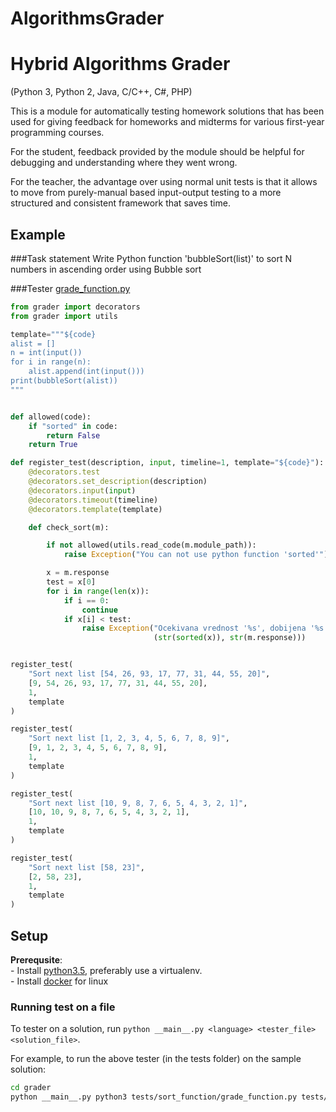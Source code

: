 # AlgorithmsGrader
Hybrid Algorithms Grader
=============
(Python 3, Python 2, Java, C/C++, C#, PHP)

This is a module for automatically testing homework solutions that has been used for giving feedback for homeworks and midterms for various first-year programming courses.

For the student, feedback provided by the module should be helpful for debugging and understanding where they went wrong.

For the teacher, the advantage over using normal unit tests is that it allows to move from purely-manual based input-output testing to a more structured and consistent framework that saves time.


## Example

###Task statement
Write Python function 'bubbleSort(list)' to sort N numbers in ascending order using Bubble sort

###Tester [grade_function.py](grader/tests/sort_function/grade_function.py)
```python
from grader import decorators
from grader import utils

template="""${code}
alist = []
n = int(input())
for i in range(n):
    alist.append(int(input()))
print(bubbleSort(alist))
"""


def allowed(code):
    if "sorted" in code:
        return False
    return True

def register_test(description, input, timeline=1, template="${code}"):
    @decorators.test
    @decorators.set_description(description)
    @decorators.input(input)
    @decorators.timeout(timeline)
    @decorators.template(template)

    def check_sort(m):

        if not allowed(utils.read_code(m.module_path)):
            raise Exception("You can not use python function 'sorted'")

        x = m.response
        test = x[0]
        for i in range(len(x)):
            if i == 0:
                continue
            if x[i] < test:
                raise Exception("Ocekivana vrednost '%s', dobijena '%s'" %
                                (str(sorted(x)), str(m.response)))


register_test(
    "Sort next list [54, 26, 93, 17, 77, 31, 44, 55, 20]",
    [9, 54, 26, 93, 17, 77, 31, 44, 55, 20],
    1,
    template
)

register_test(
    "Sort next list [1, 2, 3, 4, 5, 6, 7, 8, 9]",
    [9, 1, 2, 3, 4, 5, 6, 7, 8, 9],
    1,
    template
)

register_test(
    "Sort next list [10, 9, 8, 7, 6, 5, 4, 3, 2, 1]",
    [10, 10, 9, 8, 7, 6, 5, 4, 3, 2, 1],
    1,
    template
)

register_test(
    "Sort next list [58, 23]",
    [2, 58, 23],
    1,
    template
)
```

## Setup

**Prerequsite**:<br/>
    - Install [python3.5](https://www.python.org), preferably use a virtualenv.<br/>
    - Install [docker](https://www.docker.com/) for linux<br/>

### Running test on a file
To tester on a solution, run `python __main__.py <language> <tester_file> <solution_file>`.

For example, to run the above tester (in the tests folder) on the sample solution:
```bash
cd grader
python __main__.py python3 tests/sort_function/grade_function.py tests/sort_function/correct_solution.py
```

